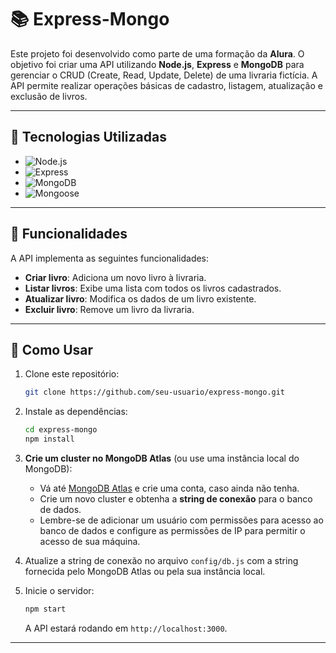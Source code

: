 # 📚 Express-Mongo

Este projeto foi desenvolvido como parte de uma formação da **Alura**. O objetivo foi criar uma API utilizando **Node.js**, **Express** e **MongoDB** para gerenciar o CRUD (Create, Read, Update, Delete) de uma livraria fictícia. A API permite realizar operações básicas de cadastro, listagem, atualização e exclusão de livros.

---

## 🚀 Tecnologias Utilizadas

- ![Node.js](https://img.shields.io/badge/Node.js-339933?style=flat-square&logo=nodedotjs&logoColor=white)
- ![Express](https://img.shields.io/badge/Express-000?style=flat-square&logo=express&logoColor=white)
- ![MongoDB](https://img.shields.io/badge/MongoDB-47A248?style=flat-square&logo=mongodb&logoColor=white)
- ![Mongoose](https://img.shields.io/badge/Mongoose-880000?style=flat-square&logo=mongoose&logoColor=white)

---

## 📝 Funcionalidades

A API implementa as seguintes funcionalidades:

- **Criar livro**: Adiciona um novo livro à livraria.
- **Listar livros**: Exibe uma lista com todos os livros cadastrados.
- **Atualizar livro**: Modifica os dados de um livro existente.
- **Excluir livro**: Remove um livro da livraria.

---

## 🧭 Como Usar

1. Clone este repositório:
    ```bash
    git clone https://github.com/seu-usuario/express-mongo.git
    ```

2. Instale as dependências:
    ```bash
    cd express-mongo
    npm install
    ```

3. **Crie um cluster no MongoDB Atlas** (ou use uma instância local do MongoDB):
   - Vá até [MongoDB Atlas](https://www.mongodb.com/cloud/atlas) e crie uma conta, caso ainda não tenha.
   - Crie um novo cluster e obtenha a **string de conexão** para o banco de dados.
   - Lembre-se de adicionar um usuário com permissões para acesso ao banco de dados e configure as permissões de IP para permitir o acesso de sua máquina.

4. Atualize a string de conexão no arquivo `config/db.js` com a string fornecida pelo MongoDB Atlas ou pela sua instância local.

5. Inicie o servidor:
    ```bash
    npm start
    ```

    A API estará rodando em `http://localhost:3000`.

---
